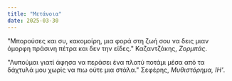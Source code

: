 ```yaml
---
title: "Μετάνοια"
date: 2025-03-30 
---
```


"Μπορούσες και συ, κακομοίρη, μια φορά στη ζωή σου να δεις μιαν όμορφη πράσινη πέτρα και δεν την είδες." Καζαντζάκης, _Ζορμπάς_.

"Λυπούμαι γιατί άφησα να περάσει ένα πλατύ ποτάμι μέσα από τα δάχτυλά μου χωρίς να πιω ούτε μια στάλα." Σεφέρης, _Μυθιστόρημα, ΙΗ'_.
